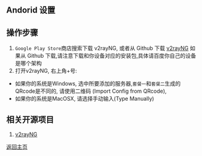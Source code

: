 ## Andorid 设置

## 操作步骤
1. `Google Play Store`商店搜索下载 v2rayNG, 或者从 Github 下载 [v2rayNG](https://github.com/2dust/v2rayNG/releases)
  如果从 Github 下载,请注意下载和你设备对应的安装包,具体请百度你自己的设备是哪个架构
2. 打开v2rayNG, 右上角+号: 
 - 如果你的系统是Windows, 选中所要添加的服务器,`套餐一`和`套餐二`生成的QRcode是不同的, 请使用二维码 (Import Config from QRcode),
 - 如果你的系统是MacOSX, 请选择手动输入(Type Manually)

## 相关开源项目
1. [v2rayNG](https://github.com/2dust/v2rayNG)

[返回主页](README.md)
